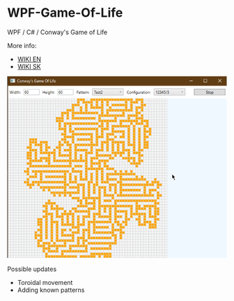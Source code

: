 # WPF-Game-Of-Life
WPF / C# / Conway's Game of Life

More info:
- [WIKI EN](https://en.wikipedia.org/wiki/Conway%27s_Game_of_Life)
- [WIKI SK](https://cs.wikipedia.org/wiki/Hra_%C5%BEivota)

![Alt text](doc/cgol1.png?raw=true "Title")


Possible updates
- Toroidal movement
- Adding known patterns
